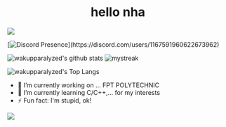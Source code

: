 <h1 align="center">hello nha</h1>

<a href="https://www.youtube.com/watch?v=dQw4w9WgXcQ"><img src="https://user-images.githubusercontent.com/73097560/115834477-dbab4500-a447-11eb-908a-139a6edaec5c.gif"></a>

[![Discord Presence](https://lanyard-profile-readme.vercel.app/api/1167591960622673962?theme=dark&bg=0e0f1a&animated=false&hideDiscrim=true&borderRadius=30px&idleMessage=Do%20I%20detect%20a%20hint%20of,%20uh,%20jealousy?)](https://discord.com/users/1167591960622673962)

![wakupparalyzed's github stats](https://github-readme-stats.vercel.app/api?username=wakupparalyzed&show_icons=true&theme=tokyonight)
<img src="https://github-readme-streak-stats.herokuapp.com/?user=wakupparalyzed&theme=tokyonight" alt="mystreak"/>

![wakupparalyzed's Top Langs](https://github-readme-stats.vercel.app/api/top-langs/?username=wakupparalyzed&theme=tokyonight&layout=compact)

- 🔭 I’m currently working on ... FPT POLYTECHNIC
- 🌱 I’m currently learning C/C++,... for my interests
- ⚡ Fun fact: I'm stupid, ok!

<a href="https://www.youtube.com/watch?v=dQw4w9WgXcQ"><img src="https://user-images.githubusercontent.com/73097560/115834477-dbab4500-a447-11eb-908a-139a6edaec5c.gif"></a>
